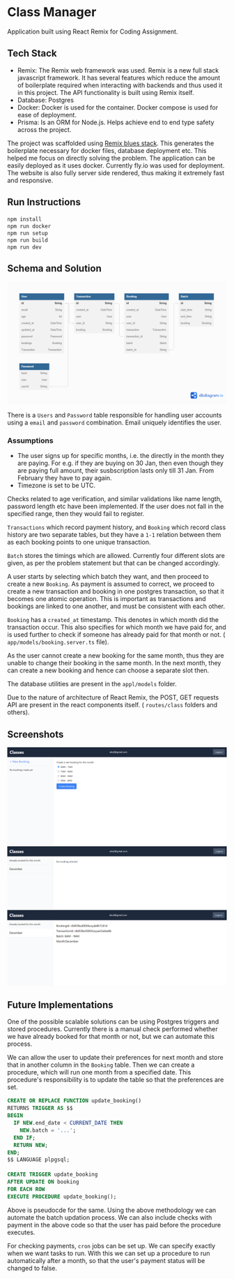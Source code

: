 # Class Manager

Application built using React Remix for Coding Assignment.

## Tech Stack

- Remix: The Remix web framework was used. Remix is a new full stack javascript framework. It has several features which reduce the amount of boilerplate required when interacting with backends and thus used it in this project. The API functionality is built using Remix itself.
- Database: Postgres
- Docker: Docker is used for the container. Docker compose is used for ease of deployment.
- Prisma: Is an ORM for Node.js. Helps achieve end to end type safety across the project.

The project was scaffolded using [Remix blues stack](https://github.com/remix-run/blues-stack). This generates the boilerplate necessary for docker files, database deployment etc. This helped me focus on directly solving the problem. The application can be easily deployed as it uses docker. Currently fly.io was used for deployment. The website is also fully server side rendered, thus making it extremely fast and responsive.

## Run Instructions

```
npm install
npm run docker
npm run setup
npm run build
npm run dev
```

## Schema and Solution

![ER Diagram](./schema.png)

There is a `Users` and `Password` table responsible for handling user accounts using a `email` and `password` combination. Email uniquely identifies the user.

### Assumptions

- The user signs up for specific months, i.e. the directly in the month they are paying. For e.g. if they are buying on 30 Jan, then even though they are paying full amount, their susbscription lasts only till 31 Jan. From February they have to pay again.
- Timezone is set to be UTC.

Checks related to age verification, and similar validations like name length, password length etc have been implemented.
If the user does not fall in the specified range, then they would fail to register.

`Transactions` which record payment history, and `Booking` which record class history are two separate tables, but they have a `1-1` relation between them as each booking points to one unique transaction.

`Batch` stores the timings which are allowed. Currently four different slots are given, as per the problem statement but that can be changed accordingly.

A user starts by selecting which batch they want, and then proceed to create a new `Booking`. As payment is assumed to correct, we proceed to create a new transaction and booking in one postgres transaction, so that it becomes one atomic operation. This is important as transactions and bookings are linked to one another, and must be consistent with each other.

`Booking` has a `created_at` timestamp. This denotes in which month did the transaction occur. This also specifies for which month we have paid for, and is used further to check if someone has already paid for that month or not. ( `app/models/booking.server.ts` file).

As the user cannot create a new booking for the same month, thus they are unable to change their booking in the same month.
In the next month, they can create a new booking and hence can choose a separate slot then.

The database utilities are present in the `appl/models` folder.

Due to the nature of architecture of React Remix, the POST, GET requests API are present in the react components itself. ( `routes/class` folders and others).

## Screenshots

![Image 1](./img_1.png)
![Image 2](./img_2.png)
![Image 3](./img_3.png)

## Future Implementations

One of the possible scalable solutions can be using Postgres triggers and stored procedures. Currently there is a manual check performed whether we have already booked for that month or not, but we can automate this process.

We can allow the user to update their preferences for next month and store that in another column in the `Booking` table. Then we can create a procedure, which will run one month from a specified date. This procedure's responsibility is to update the table so that the preferences are set.

```sql
CREATE OR REPLACE FUNCTION update_booking()
RETURNS TRIGGER AS $$
BEGIN
  IF NEW.end_date < CURRENT_DATE THEN
    NEW.batch = '...';
  END IF;
  RETURN NEW;
END;
$$ LANGUAGE plpgsql;

CREATE TRIGGER update_booking
AFTER UPDATE ON booking
FOR EACH ROW
EXECUTE PROCEDURE update_booking();

```

Above is pseudocde for the same. Using the above methodology we can automate the batch updation process. We can also include checks with payment in the above code so that the user has paid before the procedure executes.

For checking payments, `cron` jobs can be set up. We can specify exactly when we want tasks to run. With this we can set up a procedure to run automatically after a month, so that the user's payment status will be changed to false.
